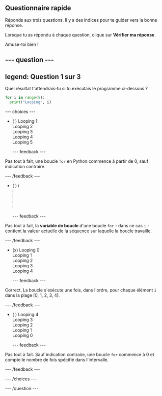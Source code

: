 ## Questionnaire rapide

Réponds aux trois questions. Il y a des indices pour te guider vers la bonne réponse.

Lorsque tu as répondu à chaque question, clique sur **Vérifier ma réponse**.

Amuse-toi bien !

--- question ---
---
legend: Question 1 sur 3
---

Quel résultat t'attendrais-tu si tu exécutais le programme ci-dessous ?

```python
for i in range(5):
  print("Looping", i)
```

--- choices ---

- ( ) Looping 1 <br> Looping 2 <br> Looping 3 <br> Looping 4 <br> Looping 5

  --- feedback ---

Pas tout à fait, une boucle `for` en Python commence à partir de 0, sauf indication contraire.

  --- /feedback ---

- ( ) i <br> i <br> i <br> i <br> i

  --- feedback ---

Pas tout à fait, la **variable de boucle** d'une boucle `for` - dans ce cas `i` - contient la valeur actuelle de la séquence sur laquelle la boucle travaille.

  --- /feedback ---

- (x) Looping 0 <br> Looping 1 <br> Looping 2 <br> Looping 3 <br> Looping 4

  --- feedback ---

Correct. La boucle s'exécute une fois, dans l'ordre, pour chaque élément `i` dans la plage [0, 1, 2, 3, 4].

  --- /feedback ---

- ( ) Looping 4 <br> Looping 3 <br> Looping 2 <br> Looping 1 <br> Looping 0

  --- feedback ---

Pas tout à fait. Sauf indication contraire, une boucle `for` commence à 0 et compte le nombre de fois spécifié dans l'intervalle.

  --- /feedback ---

--- /choices ---

--- /question ---
